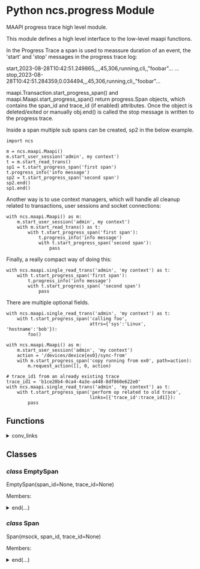 # Python ncs.progress Module

MAAPI progress trace high level module.

This module defines a high level interface to the low-level maapi functions.

In the Progress Trace a span is used to meassure duration of an event, the
'start' and 'stop' messages in the progress trace log:

start,2023-08-28T10:42:51.249865,,,,45,306,running,cli,,"foobar"...
...
stop,2023-08-28T10:42:51.284359,0.034494,,,45,306,running,cli,,"foobar"...

maapi.Transaction.start_progress_span() and
maapi.Maapi.start_progress_span() return progress.Span objects, which
contains the span_id and trace_id (if enabled) attributes. Once the object
is deleted/exited or manually obj.end() is called the stop message is
written to the progress trace.

Inside a span multiple sub spans can be created, sp2 in the below example.

    import ncs

    m = ncs.maapi.Maapi()
    m.start_user_session('admin', my context')
    t = m.start_read_trans()
    sp1 = t.start_progress_span('first span')
    t.progress_info('info message')
    sp2 = t.start_progress_span('second span')
    sp2.end()
    sp1.end()

Another way is to use context managers, which will handle all cleanup
related to transactions, user sessions and socket connections:

    with ncs.maapi.Maapi() as m:
        m.start_user_session('admin', my context')
        with m.start_read_trans() as t:
            with t.start_progress_span('first span'):
                t.progress_info('info message')
                with t.start_progress_span('second span'):
                    pass

Finally, a really compact way of doing this:

    with ncs.maapi.single_read_trans('admin', 'my context') as t:
        with t.start_progress_span('first span'):
            t.progress_info('info message')
            with t.start_progress_span( 'second span')
                pass

There are multiple optional fields.

    with ncs.maapi.single_read_trans('admin', 'my context') as t:
        with t.start_progress_span('calling foo',
                                   attrs={'sys':'Linux', 'hostname':'bob'}):
            foo()

    with ncs.maapi.Maapi() as m:
        m.start_user_session('admin', 'my context')
        action = '/devices/device{ex0}/sync-from'
        with m.start_progress_span('copy running from ex0', path=action):
            m.request_action([], 0, action)

    # trace_id1 from an already existing trace
    trace_id1 = 'b1ce20b4-0ca4-4a3e-a448-8df860e622e0'
    with ncs.maapi.single_read_trans('admin', 'my context') as t:
        with t.start_progress_span('perform op related to old trace',
                                   links=[{'trace_id':trace_id1]}):
            pass

## Functions

<details>

<summary>conv_links</summary>

```python
conv_links(links)
```

convert from [Span() | dict()] -> [dict()]

</details>


## Classes

### _class_ **EmptySpan**


EmptySpan(span_id=None, trace_id=None)

Members:

<details>

<summary>end(...)</summary>

Method:

```python
end(self, *args)
```

not implemented. no span to end.

</details>

### _class_ **Span**


Span(msock, span_id, trace_id=None)

Members:

<details>

<summary>end(...)</summary>

Method:

```python
end(self, annotation=None)
```

ends a span, the stop event in the progress trace. this function
is called automatically when the span is deleted i.e. when exiting a
'with' context.

* annotation -- sets the annotation field for stop events (str)

</details>

